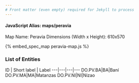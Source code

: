 ```yaml
---
# Front matter (even empty) required for Jekyll to process
---
```


#### JavaScript Alias: maps/peravia

Map Name: Peravia
Dimensions (Width x Height): 610x570



{% embed_spec_map peravia-map.js %}

### List of Entities

ID | Short label | Label
---|---|---|---
DO.PV.BA|BA|Baní
DO.PV.MA|MA|Matanzas
DO.PV.NI|NI|Nizao